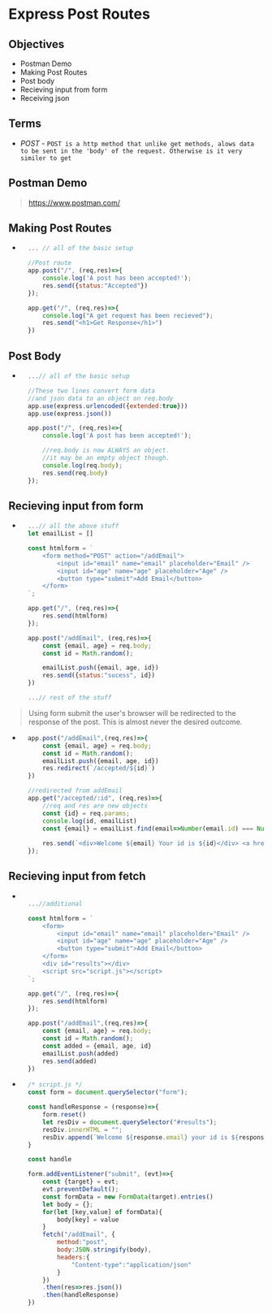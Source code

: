 # Express Post Routes

## Objectives
- Postman Demo
- Making Post Routes
- Post body
- Recieving input from form
- Receiving json

## Terms 
- *POST* - `POST is a http method that unlike get methods, alows data to be sent in the 'body' of the request. Otherwise is it very similer to get`

## Postman Demo
> https://www.postman.com/

## Making Post Routes

- ```js
    ... // all of the basic setup

    //Post route
    app.post("/", (req,res)=>{
        console.log('A post has been accepted!');
        res.send({status:"Accepted"})
    });

    app.get("/", (req,res)=>{
        console.log("A get request has been recieved");
        res.send("<h1>Get Response</h1>")
    })

## Post Body
- ```js
    ...// all of the basic setup

    //These two lines convert form data
    //and json data to an object on req.body
    app.use(express.urlencoded({extended:true}))
    app.use(express.json())

    app.post("/", (req,res)=>{
        console.log('A post has been accepted!');

        //req.body is now ALWAYS an object.
        //it may be an empty object though.
        console.log(req.body);
        res.send(req.body)
    });

## Recieving input from form
- ```js
    ...// all the above stuff
    let emailList = []

    const htmlform = `
        <form method="POST" action="/addEmail">
            <input id="email" name="email" placeholder="Email" />
            <input id="age" name="age" placeholder="Age" />
            <button type="submit">Add Email</button>
        </form>
    `;

    app.get("/", (req,res)=>{
        res.send(htmlform)
    });

    app.post("/addEmail", (req,res)=>{
        const {email, age} = req.body;
        const id = Math.random();

        emailList.push({email, age, id})
        res.send({status:"sucess", id})
    })

    ...// rest of the stuff
> Using form submit the user's browser will be redirected to the response of the post. This is almost never the desired outcome.

- ```js
    app.post("/addEmail",(req,res)=>{
        const {email, age} = req.body;
        const id = Math.random();
        emailList.push({email, age, id})
        res.redirect(`/accepted/${id}`)
    })

    //redirected from addEmail
    app.get("/accepted/:id", (req,res)=>{
        //req and res are new objects
        const {id} = req.params;
        console.log(id, emailList)
        const {email} = emailList.find(email=>Number(email.id) === Number(id));
    
        res.send(`<div>Welcome ${email} Your id is ${id}</div> <a href="/">Go Home</a>`)
    });

## Recieving input from fetch
- ```js

    ...//additional

    const htmlform = `
        <form>
            <input id="email" name="email" placeholder="Email" />
            <input id="age" name="age" placeholder="Age" />
            <button type="submit">Add Email</button>
        </form>
        <div id="results"></div>
        <script src="script.js"></script>
    `;

    app.get("/", (req,res)=>{
        res.send(htmlform)
    });

    app.post("/addEmail",(req,res)=>{
        const {email, age} = req.body;
        const id = Math.random();
        const added = {email, age, id}
        emailList.push(added)
        res.send(added)
    })

- ```js
    /* script.js */
    const form = document.querySelector("form");

    const handleResponse = (response)=>{
        form.reset()
        let resDiv = document.querySelector("#results");
        resDiv.innerHTML = "";
        resDiv.append(`Welcome ${response.email} your id is ${response.id}`)
    }

    const handle

    form.addEventListener("submit", (evt)=>{
        const {target} = evt;
        evt.preventDefault();
        const formData = new FormData(target).entries()
        let body = {};
        for(let [key,value] of formData){
            body[key] = value
        }
        fetch("/addEmail", {
            method:"post",
            body:JSON.stringify(body),
            headers:{
                "Content-type":"application/json"
            }
        })
        .then(res=>res.json())
        .then(handleResponse)                
    })